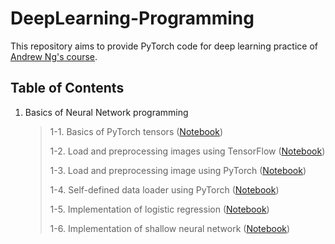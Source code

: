 # DeepLearning-Programming
This repository aims to provide PyTorch code for deep learning practice of [Andrew Ng's course](http://www.ai-start.com/dl2017/html/lesson1-week2.html).

## Table of Contents
1. Basics of Neural Network programming

    > 1-1. Basics of PyTorch tensors ([Notebook](Notebook/Basic_PyTorch.ipynb))
    >
    > 1-2. Load and preprocessing images using TensorFlow ([Notebook](Notebook/Image_processing_TensorFlow.ipynb))
    >
    > 1-3. Load and preprocessing image using PyTorch ([Notebook](Notebook/Imaging_processing_PyTorch.ipynb))
    >
    > 1-4. Self-defined data loader using PyTorch ([Notebook](Notebook/Data_generator_PyTorch.ipynb))
    >
    > 1-5. Implementation of logistic regression ([Notebook](Notebook/LogisticRegression_PyTorch.ipynb))
    >
    > 1-6. Implementation of shallow neural network ([Notebook](Notebook/ShallowNeuralNetwork.ipynb))

